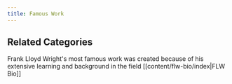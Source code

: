 ```yaml
---
title: Famous Work
---
```

## Related Categories

Frank Lloyd Wright's most famous work was created because of his extensive learning and background in the field [[content/flw-bio/index|FLW Bio]]
